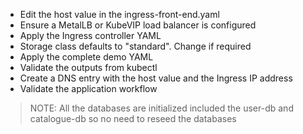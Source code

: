 * Edit the host value in the ingress-front-end.yaml
* Ensure a MetalLB or KubeVIP load balancer is configured
* Apply the Ingress controller YAML
* Storage class defaults to "standard". Change if required
* Apply the complete demo YAML
* Validate the outputs from kubectl
* Create a DNS entry with the host value and the Ingress IP address
* Validate the application workflow
> NOTE: All the databases are initialized included the user-db and catalogue-db so no need to reseed the databases
